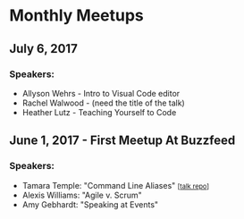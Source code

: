 # Monthly Meetups

<!-- (Hint for developers: add meetups in reverse chronological order, like a blog.) -->

## July 6, 2017

### Speakers:

* Allyson Wehrs - Intro to Visual Code editor
* Rachel Walwood - (need the title of the talk)
* Heather Lutz - Teaching Yourself to Code

## June 1, 2017 - First Meetup At Buzzfeed

### Speakers:

* Tamara Temple: "Command Line Aliases" <small>[[talk repo](https://github.com/tamouse/Talk-Command-Line-Aliases)]</small>
* Alexis Williams: "Agile v. Scrum"
* Amy Gebhardt: "Speaking at Events"
